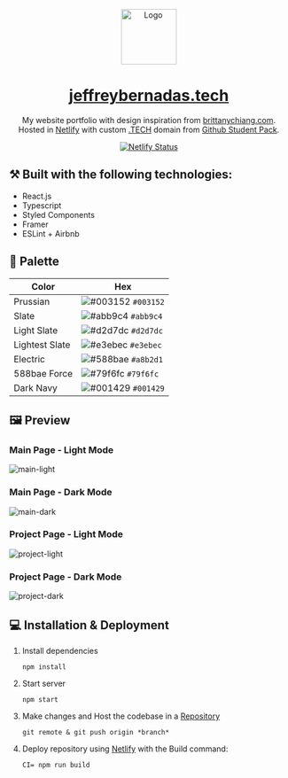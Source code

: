 <div align="center">
  <img alt="Logo" src="https://raw.githubusercontent.com/Bernz322/my-portfolio/main/src/assets/logo/logo.png" width="100" />
</div>
<h1 align="center"><a href='https://jeffreybernadas.tech' target='_blank' rel='noreferrer'>jeffreybernadas.tech</a></h1>
<p align="center">
 My website portfolio with design inspiration from <a href="https://brittanychiang.com" target="_blank" rel='noreferrer'>brittanychiang.com</a>. Hosted in <a href="https://www.netlify.com/" target="_blank" rel='noreferrer'>Netlify</a> with custom <a href="https://get.tech/" target="_blank">.TECH</a> domain from <a href="https://education.github.com/pack" target="_blank" rel='noreferrer'>Github Student Pack</a>. 
</p>
<p align="center">
  <a href="https://app.netlify.com/sites/jeffreybernadas/deploys" target="_blank" rel='noreferrer'>
    <img src="https://api.netlify.com/api/v1/badges/dcdb76d7-daa4-4f56-b5f8-897f742a8923/deploy-status" alt="Netlify Status" />
  </a>
</p>

## ⚒️ Built with the following technologies:

<ul>
    <li>React.js</li>
    <li>Typescript</li>
    <li>Styled Components</li>
    <li>Framer</li>
    <li>ESLint + Airbnb</li>
</ul>

## 🎨 Palette

| Color          | Hex                                                                |
| -------------- | ------------------------------------------------------------------ |
| Prussian       | ![#003152](https://via.placeholder.com/10/003152?text=+) `#003152` |
| Slate          | ![#abb9c4](https://via.placeholder.com/10/abb9c4?text=+) `#abb9c4` |
| Light Slate    | ![#d2d7dc](https://via.placeholder.com/10/d2d7dc?text=+) `#d2d7dc` |
| Lightest Slate | ![#e3ebec](https://via.placeholder.com/10/e3ebec?text=+) `#e3ebec` |
| Electric       | ![#588bae](https://via.placeholder.com/10/588bae?text=+) `#a8b2d1` |
| 588bae Force   | ![#79f6fc](https://via.placeholder.com/10/79f6fc?text=+) `#79f6fc` |
| Dark Navy      | ![#001429](https://via.placeholder.com/10/001429?text=+) `#001429` |

## 🖼️ Preview

### Main Page - Light Mode

![main-light](https://raw.githubusercontent.com/Bernz322/my-portfolio/main/src/assets/readme/light-main.png)

### Main Page - Dark Mode

![main-dark](https://raw.githubusercontent.com/Bernz322/my-portfolio/main/src/assets/readme/dark-main.png)

### Project Page - Light Mode

![project-light](https://raw.githubusercontent.com/Bernz322/my-portfolio/main/src/assets/readme/light-project.png)

### Project Page - Dark Mode

![project-dark](https://raw.githubusercontent.com/Bernz322/my-portfolio/main/src/assets/readme/dark-project.png)

## 💻 Installation & Deployment

1. Install dependencies
   <br>

   `npm install`

2. Start server
   <br>

   `npm start`

3. Make changes and Host the codebase in a [Repository](https://github.com/)
   <br>

   `git remote & git push origin *branch*`

4. Deploy repository using [Netlify](https://www.netlify.com/) with the Build command:
   <br>

   `CI= npm run build`
